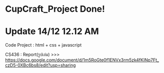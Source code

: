 # CupCraft_Project Done!
# Update 14/12 12.12 AM

Code Project : html + css + javascript

CS436 : Report(รูปเล่ม) >>> https://docs.google.com/document/d/1m5RoGte0f1ENVx3rm5zk4fKINp7Ft_czD5-0XBc6bs8/edit?usp=sharing
